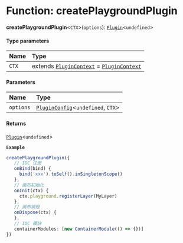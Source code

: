 # Function: createPlaygroundPlugin

**createPlaygroundPlugin**<`CTX`>(`options`): [`Plugin`](/en/auto-docs/core/variables/Plugin-1.md)<`undefined`>

#### Type parameters

| Name | Type |
| :------ | :------ |
| `CTX` | extends [`PluginContext`](/en/auto-docs/core/variables/PluginContext-1.md) = [`PluginContext`](/en/auto-docs/core/variables/PluginContext-1.md) |

#### Parameters

| Name | Type |
| :------ | :------ |
| `options` | [`PluginConfig`](/en/auto-docs/core/interfaces/PluginConfig.md)<`undefined`, `CTX`> |

#### Returns

[`Plugin`](/en/auto-docs/core/variables/Plugin-1.md)<`undefined`>

**`Example`**

```ts
createPlaygroundPlugin({
   // IOC 注册
   onBind(bind) {
     bind('xxx').toSelf().inSingletonScope()
   },
   // 画布初始化
   onInit(ctx) {
     ctx.playground.registerLayer(MyLayer)
   },
   // 画布销毁
   onDispose(ctx) {
   },
   // IOC 模块
   containerModules: [new ContainerModule(() => {})]
})
```
